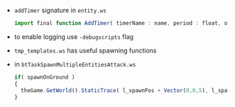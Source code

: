 

- `addTimer` signature in `entity.ws`
  ```js
  import final function AddTimer( timerName : name, period : float, optional repeats : bool /* false */, optional scatter : bool /* false */, optional group : ETickGroup /* Main */, optional saveable : bool /* false */, optional overrideExisting : bool /* true */ ) : int;
  ```

- to enable logging use `-debugscripts` flag

- `tmp_templates.ws` has useful spawning functions

- in `btTaskSpawnMultipleEntitiesAttack.ws`
  ```js
  if( spawnOnGround )
  {
    theGame.GetWorld().StaticTrace( l_spawnPos + Vector(0,0,5), l_spawnPos - Vector(0,0,5), l_spawnPos, l_normal );
  }
  ```